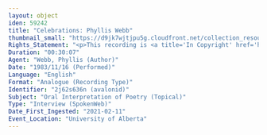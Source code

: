 ```yaml
---
layout: object
iden: 59242
title: "Celebrations: Phyllis Webb"
thumbnail_small: "https://d9jk7wjtjpu5g.cloudfront.net/collection_resource_files/thumbnails/000/134/055/small/audio-default.png?1640837699"
Rights_Statement: "<p>This recording is <a title='In Copyright' href='https://rightsstatements.org/page/InC/1.0/?language=en'>In Copyright</a> and is made available for non-commercial research and educational purposes, with permission from the rights holder(s). The University of Alberta wishes to hear from any copyright owner, or their representative, who believes that this recording has been used without authorization. Please contact <a title='erahelp@ualberta.ca' href='mailto:erahelp@ualberta.ca'>erahelp@ualberta.ca</a>. You may display/perform this material for non-commercial research or teaching purposes. For all other reproduction, performance or distribution uses, please contact the copyright holders</p>"
Duration: "00:30:07"
Agent: "Webb, Phyllis (Author)"
Date: "1983/11/16 (Performed)"
Language: "English"
Format: "Analogue (Recording Type)"
Identifier: "2j62s636n (avalonid)"
Subject: "Oral Interpretation of Poetry (Topical)"
Type: "Interview (SpokenWeb)"
Date_First_Ingested: "2021-02-11"
Event_Location: "University of Alberta"
---
```


